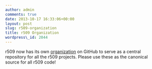 ```yaml
---
author: admin
comments: true
date: 2013-10-17 16:33:06+00:00
layout: post
slug: r509-organization
title: r509 Organization
wordpress\_id: 2044
---
```


r509 now has its own [organization](https://github.com/r509) on GitHub to serve as a central repository for all the r509 projects. Please use these as the canonical source for all r509 code!

